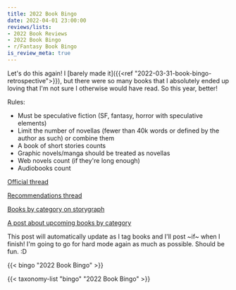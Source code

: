 ```yaml
---
title: 2022 Book Bingo
date: 2022-04-01 23:00:00
reviews/lists:
- 2022 Book Reviews
- 2022 Book Bingo
- r/Fantasy Book Bingo
is_review_meta: true
---
```

Let's do this again! I [barely made it]({{<ref "2022-03-31-book-bingo-retrospective">}}), but there were so many books that I absolutely ended up loving that I'm not sure I otherwise would have read. So this year, better!

Rules:
- Must be speculative fiction (SF, fantasy, horror with speculative elements)
- Limit the number of novellas (fewer than 40k words or defined by the author as such) or combine them
- A book of short stories counts
- Graphic novels/manga should be treated as novellas
- Web novels count (if they're long enough)
- Audiobooks count

[Official thread](https://old.reddit.com/r/Fantasy/comments/ttrev1/official_rfantasy_2022_book_bingo_challenge/)

[Recommendations thread](https://www.reddit.com/r/Fantasy/comments/ttrhvf/the_2022_rfantasy_bingo_recommendations_list/?utm_source=reddit&utm_medium=usertext&utm_name=Fantasy&utm_content=t3_ttrev1)

[Books by category on storygraph](https://app.thestorygraph.com/reading_challenges/0133b8ee-a08b-44f5-8d96-be27abbca85b)

[A post about upcoming books by category](https://www.reddit.com/r/Fantasy/comments/u52lhn/235_upcoming_books_to_read_for_bingo/?utm_source=pocket_mylist)

This post will automatically update as I tag books and I'll post ~if~ when I finish! I'm going to go for hard mode again as much as possible. Should be fun. :D

{{< bingo "2022 Book Bingo" >}}


{{< taxonomy-list "bingo" "2022 Book Bingo" >}}